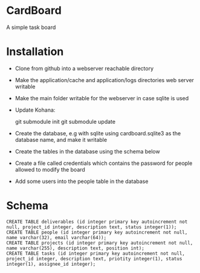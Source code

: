 # CardBoard

A simple task board

# Installation

* Clone from github into a webserver reachable directory
* Make the application/cache and application/logs directories web server writable
* Make the main folder writable for the webserver in case sqlite is used
* Update Kohana:

    git submodule init
    git submodule update
    
* Create the database, e.g with sqlite using cardboard.sqlite3 as the database name, and make it writable
* Create the tables in the database using the schema below
* Create a file called credentials which contains the password for people allowed to modify the board
* Add some users into the people table in the database

# Schema

    CREATE TABLE deliverables (id integer primary key autoincrement not null, project_id integer, description text, status integer(1));
    CREATE TABLE people (id integer primary key autoincrement not null, name varchar(32), email varchar(64));
    CREATE TABLE projects (id integer primary key autoincrement not null, name varchar(255), description text, position int);
    CREATE TABLE tasks (id integer primary key autoincrement not null, project_id integer, description text, priotity integer(1), status integer(1), assignee_id integer);